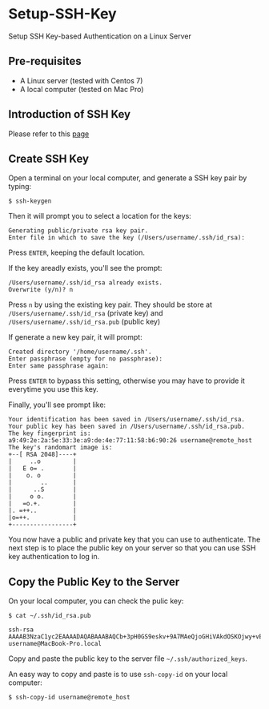 # Setup-SSH-Key
Setup SSH Key-based Authentication on a Linux Server

## Pre-requisites
* A Linux server (tested with Centos 7)
* A local computer (tested on Mac Pro)

## Introduction of SSH Key
Please refer to this [page](https://www.digitalocean.com/community/tutorials/how-to-configure-ssh-key-based-authentication-on-a-linux-server)

## Create SSH Key
Open a terminal on your local computer, and generate a SSH key pair by typing:
```
$ ssh-keygen
```
Then it will prompt you to select a location for the keys:
```
Generating public/private rsa key pair.
Enter file in which to save the key (/Users/username/.ssh/id_rsa):
```
Press `ENTER`, keeping the default location.

If the key areadly exists, you'll see the prompt:
```
/Users/username/.ssh/id_rsa already exists.
Overwrite (y/n)? n
```
Press `n` by using the existing key pair. They should be store at 
`/Users/username/.ssh/id_rsa` (private key) and `/Users/username/.ssh/id_rsa.pub` (public key)

If generate a new key pair, it will prompt:
```
Created directory '/home/username/.ssh'.
Enter passphrase (empty for no passphrase):
Enter same passphrase again: 
```
Press `ENTER` to bypass this setting, otherwise you may have to provide it everytime you use this key.

Finally, you'll see prompt like:
```
Your identification has been saved in /Users/username/.ssh/id_rsa.
Your public key has been saved in /Users/username/.ssh/id_rsa.pub.
The key fingerprint is:
a9:49:2e:2a:5e:33:3e:a9:de:4e:77:11:58:b6:90:26 username@remote_host
The key's randomart image is:
+--[ RSA 2048]----+
|     ..o         |
|   E o= .        |
|    o. o         |
|        ..       |
|      ..S        |
|     o o.        |
|   =o.+.         |
|. =++..          |
|o=++.            |
+-----------------+
```

You now have a public and private key that you can use to authenticate. The next step is to place the public key on your server so that you can use SSH key authentication to log in.

## Copy the Public Key to the Server
On your local computer, you can check the pulic key:
```
$ cat ~/.ssh/id_rsa.pub
```
```
ssh-rsa AAAAB3NzaC1yc2EAAAADAQABAAABAQCb+3pH0GS9eskv+9A7MAeQjoGHiVAkdOSKOjwy+vEE6Q0qUkiYFi2o4dJUH08xcxR5hPUkz3LRYf+c1zm+YGmFjilkEjyOyZ1EpeK26D5d7GKOj8/hq2QU2fPGX6ZMJ9JlsHp7Thn8bNjTj0HJjtH+W4abuxA7cYN2SizEHFLv3xQjig/B/n2p7EukSsL03ISnJfWVNM7T6oWg6CTenBUo3r/2RLFZF+xaiHZacVZcE1O/dqTXqj3L3+vMCEyHA0ScoIlQ6pYqgzcC5IGHcAbD9K6Dl04nVq/dnnUwKoFY4aUWmsJq7efq245gAuHa02Qycwopdf+dcqhjDly6vQc1 username@MacBook-Pro.local
```
Copy and paste the public key to the server file `~/.ssh/authorized_keys`.

An easy way to copy and paste is to use `ssh-copy-id` on your local computer:
```
$ ssh-copy-id username@remote_host
```
